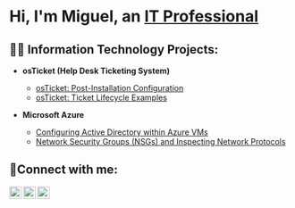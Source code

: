 <h1>Hi, I'm Miguel, an <a href="https://linkedin.com/in/MiguelJesus">IT Professional</a></h1>

<h2>👨‍💻 Information Technology Projects:</h2>

- <b>osTicket (Help Desk Ticketing System)</b>

  - [osTicket: Post-Installation Configuration](https://github.com/migueljesuswriteheart/post-install-config)
  - [osTicket: Ticket Lifecycle Examples](https://github.com/migueljesuswriteheart/ticket-lifecycle)
- <b>Microsoft Azure</b>
  - [Configuring Active Directory within Azure VMs](https://github.com/joshmadakorcc/configure-ad)
  - [Network Security Groups (NSGs) and Inspecting Network Protocols](https://github.com/migueljesuswriteheart/azure-network-protocols)

<h2>🤳Connect with me:</h2>

[<img align="left" alt="Miguel | Twitter" width="22px" src="https://cdn.jsdelivr.net/npm/simple-icons@v3/icons/twitter.svg" />][twitter]
[<img align="left" alt="Miguel | LinkedIn" width="22px" src="https://cdn.jsdelivr.net/npm/simple-icons@v3/icons/linkedin.svg" />][linkedin]
[<img align="left" alt="Miguel | Instagram" width="22px" src="https://cdn.jsdelivr.net/npm/simple-icons@v3/icons/instagram.svg" />][instagram]

[twitter]: https://twitter.com/Miguel
[instagram]: https://www.instagram.com/Miguel
[linkedin]: https://linkedin.com/in/Miguel
